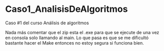 # Caso1_AnalisisDeAlgoritmos
Caso #1 del curso Análisis de algoritmos

Nada más comentar que el zip esta el .exe para que se ejecute de una vez en consola solo llamando al main. Lo que pasa es que se me dificultó bastante hacer el Make entonces no estoy segura si funciona bien. 
